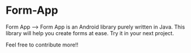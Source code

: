 # Form-App
Form App --> Form App is an Android library purely written in Java. This library will help you create forms at ease. Try it in your next project.

Feel free to contribute more!!
